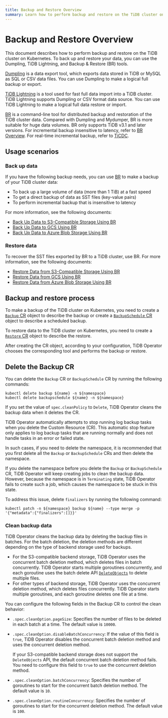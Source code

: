 ```yaml
---
title: Backup and Restore Overview
summary: Learn how to perform backup and restore on the TiDB cluster on Kubernetes.
---
```


# Backup and Restore Overview

This document describes how to perform backup and restore on the TiDB cluster on Kubernetes. To back up and restore your data, you can use the Dumpling, TiDB Lightning, and Backup & Restore (BR) tools.

[Dumpling](https://docs.pingcap.com/tidb/stable/dumpling-overview) is a data export tool, which exports data stored in TiDB or MySQL as SQL or CSV data files. You can use Dumpling to make a logical full backup or export.

[TiDB Lightning](https://docs.pingcap.com/tidb/stable/get-started-with-tidb-lightning) is a tool used for fast full data import into a TiDB cluster. TiDB Lightning supports Dumpling or CSV format data source. You can use TiDB Lightning to make a logical full data restore or import.

[BR](https://docs.pingcap.com/tidb/stable/backup-and-restore-overview) is a command-line tool for distributed backup and restoration of the TiDB cluster data. Compared with Dumpling and Mydumper, BR is more suitable for huge data volumes. BR only supports TiDB v3.1 and later versions. For incremental backup insensitive to latency, refer to [BR Overview](https://docs.pingcap.com/tidb/stable/backup-and-restore-overview). For real-time incremental backup, refer to [TiCDC](https://docs.pingcap.com/tidb/stable/ticdc-overview).

## Usage scenarios

### Back up data

If you have the following backup needs, you can use [BR](https://docs.pingcap.com/tidb/stable/backup-and-restore-tool) to make a backup of your TiDB cluster data:

- To back up a large volume of data (more than 1 TiB) at a fast speed
- To get a direct backup of data as SST files (key-value pairs)
- To perform incremental backup that is insensitive to latency

For more information, see the following documents:

- [Back Up Data to S3-Compatible Storage Using BR](backup-to-aws-s3-using-br.md)
- [Back Up Data to GCS Using BR](backup-to-gcs-using-br.md)
- [Back Up Data to Azure Blob Storage Using BR](backup-to-azblob-using-br.md)

### Restore data

To recover the SST files exported by BR to a TiDB cluster, use BR. For more information, see the following documents:

- [Restore Data from S3-Compatible Storage Using BR](restore-from-aws-s3-using-br.md)
- [Restore Data from GCS Using BR](restore-from-gcs-using-br.md)
- [Restore Data from Azure Blob Storage Using BR](restore-from-azblob-using-br.md)

## Backup and restore process

To make a backup of the TiDB cluster on Kubernetes, you need to create a [`Backup` CR](backup-restore-cr.md#backup-cr-fields) object to describe the backup or create a [`BackupSchedule` CR](backup-restore-cr.md#backupschedule-cr-fields) object to describe a scheduled backup.

To restore data to the TiDB cluster on Kubernetes, you need to create a [`Restore` CR](backup-restore-cr.md#restore-cr-fields) object to describe the restore.

After creating the CR object, according to your configuration, TiDB Operator chooses the corresponding tool and performs the backup or restore.

## Delete the Backup CR

You can delete the `Backup` CR or `BackupSchedule` CR by running the following commands:

```shell
kubectl delete backup ${name} -n ${namespace}
kubectl delete backupschedule ${name} -n ${namespace}
```

If you set the value of `spec.cleanPolicy` to `Delete`, TiDB Operator cleans the backup data when it deletes the CR.

TiDB Operator automatically attempts to stop running log backup tasks when you delete the Custom Resource (CR). This automatic stop feature only applies to log backup tasks that are running normally and does not handle tasks in an error or failed state.

In such cases, if you need to delete the namespace, it is recommended that you first delete all the `Backup` or `BackupSchedule` CRs and then delete the namespace.

If you delete the namespace before you delete the `Backup` or `BackupSchedule` CR, TiDB Operator will keep creating jobs to clean the backup data. However, because the namespace is in `Terminating` state, TiDB Operator fails to create such a job, which causes the namespace to be stuck in this state.

To address this issue, delete `finalizers` by running the following command:

```shell
kubectl patch -n ${namespace} backup ${name} --type merge -p '{"metadata":{"finalizers":[]}}'
```

### Clean backup data

TiDB Operator cleans the backup data by deleting the backup files in batches. For the batch deletion, the deletion methods are different depending on the type of backend storage used for backups.

* For the S3-compatible backend storage, TiDB Operator uses the concurrent batch deletion method, which deletes files in batch concurrently. TiDB Operator starts multiple goroutines concurrently, and each goroutine uses the batch delete API [`DeleteObjects`](https://docs.aws.amazon.com/AmazonS3/latest/API/API_DeleteObjects.html) to delete multiple files.
* For other types of backend storage, TiDB Operator uses the concurrent deletion method, which deletes files concurrently. TiDB Operator starts multiple goroutines, and each goroutine deletes one file at a time.

You can configure the following fields in the Backup CR to control the clean behavior:

* `.spec.cleanOption.pageSize`: Specifies the number of files to be deleted in each batch at a time. The default value is `10000`.
* `.spec.cleanOption.disableBatchConcurrency`: If the value of this field is `true`, TiDB Operator disables the concurrent batch deletion method and uses the concurrent deletion method.

    If your S3-compatible backend storage does not support the `DeleteObjects` API, the default concurrent batch deletion method fails. You need to configure this field to `true` to use the concurrent deletion method.

* `.spec.cleanOption.batchConcurrency`: Specifies the number of goroutines to start for the concurrent batch deletion method. The default value is `10`.
* `.spec.cleanOption.routineConcurrency`: Specifies the number of goroutines to start for the concurrent deletion method. The default value is `100`.
